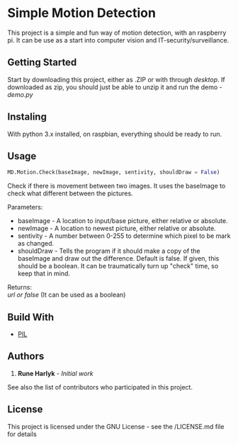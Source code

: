 # Simple Motion Detection
This project is a simple and fun way of motion detection, with an raspberry pi. It can be use as a start into computer vision and IT-security/surveillance.

## Getting Started
Start by downloading this project, either as .ZIP or with through *desktop*.
If downloaded as zip, you should just be able to unzip it and run the demo - *demo.py*

## Instaling
With python 3.x installed, on raspbian, everything should be ready to run.

## Usage
```python
MD.Motion.Check(baseImage, newImage, sentivity, shouldDraw = False)
```
Check if there is movement between two images. It uses the baseImage to check what different between the pictures.

Parameters:
* baseImage -  A location to input/base picture, either relative or absolute.
* newImage -  A location to newest picture, either relative or absolute.
* sentivity - A number between 0-255 to determine which pixel to be mark as changed.
* shouldDraw - Tells the program if it should make a copy of the baseImage and draw out the difference. Default is false. If given, this should be a boolean. It can be traumatically turn up "check" time, so keep that in mind.

Returns:	
*url or false* (It can be used as a boolean)

## Build With
* [PIL](http://www.pythonware.com/products/pil/)

## Authors
1. **Rune Harlyk** - *Initial work*

See also the list of contributors who participated in this project.

## License
This project is licensed under the GNU License - see the /LICENSE.md file for details
